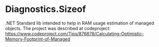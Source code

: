 # Diagnostics.Sizeof
.NET Standard lib intended to help in RAM usage estimation of managed objects. The project was described at codeproject: https://www.codeproject.com/Tips/876878/Calculating-Optimistic-Memory-Footprint-of-Managed

